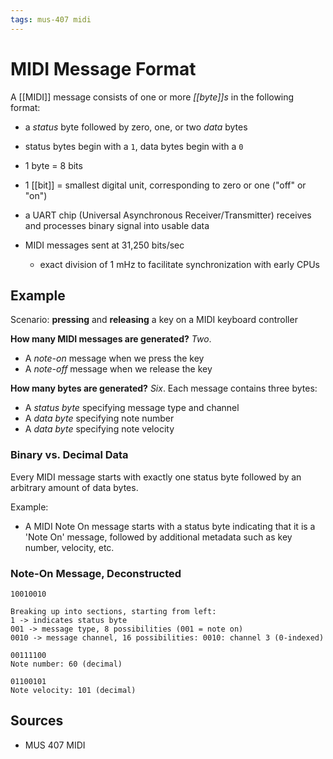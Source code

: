 ```yaml
---
tags: mus-407 midi
---
```


# MIDI Message Format

A [[MIDI]] message consists of one or more _[[byte]]s_ in the following format:

- a _status_ byte followed by zero, one, or two _data_ bytes
- status bytes begin with a `1`, data bytes begin with a `0`

- 1 byte = 8 bits
- 1 [[bit]] = smallest digital unit, corresponding to zero or one ("off" or "on")
- a UART chip (Universal Asynchronous Receiver/Transmitter) receives and processes binary signal into usable data
- MIDI messages sent at 31,250 bits/sec
  - exact division of 1 mHz to facilitate synchronization with early CPUs

## Example

Scenario: **pressing** and **releasing** a key on a MIDI keyboard controller

**How many MIDI messages are generated?** _Two_.

- A _note-on_ message when we press the key
- A _note-off_ message when we release the key

**How many bytes are generated?** _Six_. Each message contains three bytes:

- A _status byte_ specifying message type and channel
- A _data byte_ specifying note number
- A _data byte_ specifying note velocity

### Binary vs. Decimal Data

Every MIDI message starts with exactly one status byte followed by an arbitrary amount of data bytes.

Example:

- A MIDI Note On message starts with a status byte indicating that it is a 'Note On' message, followed by additional metadata such as key number, velocity, etc.

### Note-On Message, Deconstructed

```text
10010010

Breaking up into sections, starting from left:
1 -> indicates status byte
001 -> message type, 8 possibilities (001 = note on)
0010 -> message channel, 16 possibilities: 0010: channel 3 (0-indexed)
```

```text
00111100
Note number: 60 (decimal)
```

```text
01100101
Note velocity: 101 (decimal)
```

## Sources

- MUS 407 MIDI
